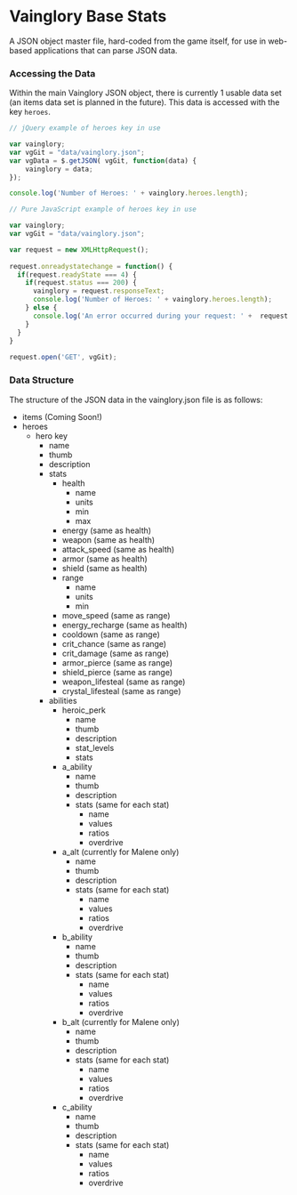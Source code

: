 # Vainglory Base Stats
A JSON object master file, hard-coded from the game itself, for use in web-based applications that can parse JSON data.


### Accessing the Data
Within the main Vainglory JSON object, there is currently 1 usable data set (an items data set is planned in the future). This data is accessed with the key `heroes`.
```javascript
// jQuery example of heroes key in use

var vainglory;
var vgGit = "data/vainglory.json";
var vgData = $.getJSON( vgGit, function(data) {
    vainglory = data;
});

console.log('Number of Heroes: ' + vainglory.heroes.length);
```

```javascript
// Pure JavaScript example of heroes key in use

var vainglory;
var vgGit = "data/vainglory.json";

var request = new XMLHttpRequest();
 
request.onreadystatechange = function() {
  if(request.readyState === 4) {
    if(request.status === 200) { 
      vainglory = request.responseText;
      console.log('Number of Heroes: ' + vainglory.heroes.length);
    } else {
      console.log('An error occurred during your request: ' +  request.status + ' ' + request.statusText);
    } 
  }
}
 
request.open('GET', vgGit);
```

### Data Structure
The structure of the JSON data in the vainglory.json file is as follows:
* items (Coming Soon!)
* heroes
  * hero key
    * name
    * thumb
    * description
    * stats
      * health
        * name
        * units
        * min
        * max
      * energy (same as health)
      * weapon (same as health)
      * attack_speed (same as health)
      * armor (same as health)
      * shield (same as health)
      * range
        * name
        * units
        * min
      * move_speed (same as range)
      * energy_recharge (same as health)
      * cooldown (same as range)
      * crit_chance (same as range)
      * crit_damage (same as range)
      * armor_pierce (same as range)
      * shield_pierce (same as range)
      * weapon_lifesteal (same as range)
      * crystal_lifesteal (same as range)
    * abilities
      * heroic_perk
        * name
        * thumb
        * description
        * stat_levels
        * stats
      * a_ability
        * name
        * thumb
        * description
        * stats (same for each stat)
          * name
          * values
          * ratios
          * overdrive
      * a_alt (currently for Malene only)
        * name
        * thumb
        * description
        * stats (same for each stat)
          * name
          * values
          * ratios
          * overdrive
      * b_ability
        * name
        * thumb
        * description
        * stats (same for each stat)
          * name
          * values
          * ratios
          * overdrive
      * b_alt (currently for Malene only)
        * name
        * thumb
        * description
        * stats (same for each stat)
          * name
          * values
          * ratios
          * overdrive
      * c_ability
        * name
        * thumb
        * description
        * stats (same for each stat)
          * name
          * values
          * ratios
          * overdrive


